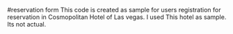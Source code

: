 #reservation form
This code is created as sample  for users registration for reservation in Cosmopolitan Hotel of Las vegas. I used This hotel as sample. Its not actual.
